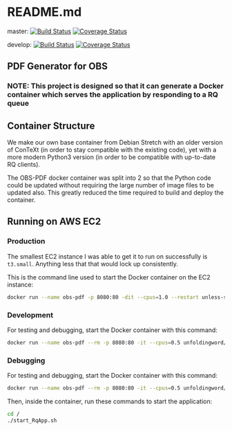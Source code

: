 # README.md

master:
[![Build Status](https://travis-ci.org/unfoldingWord-dev/obs-pdf.svg?branch=master)](https://travis-ci.org/unfoldingWord-dev/obs-pdf?branch=master)
[![Coverage Status](https://coveralls.io/repos/github/unfoldingWord-dev/obs-pdf/badge.svg?branch=master)](https://coveralls.io/github/unfoldingWord-dev/obs-pdf?branch=master)

develop:
[![Build Status](https://travis-ci.org/unfoldingWord-dev/obs-pdf.svg?branch=develop)](https://travis-ci.org/unfoldingWord-dev/obs-pdf?branch=develop)
[![Coverage Status](https://coveralls.io/repos/github/unfoldingWord-dev/obs-pdf/badge.svg?branch=develop)](https://coveralls.io/github/unfoldingWord-dev/obs-pdf?branch=develop)

## PDF Generator for OBS

### NOTE: This project is designed so that it can generate a Docker container which serves the application by responding to a RQ queue


## Container Structure

We make our own base container from Debian Stretch with an older version of ConTeXt
(in order to stay compatible with the existing code), yet with a more modern Python3
version (in order to be compatible with up-to-date RQ clients).

The OBS-PDF docker container was split into 2 so that the Python code could be updated without requiring the large number of image files to be updated also. This greatly reduced the time required to build and deploy the container.

## Running on AWS EC2

### Production

The smallest EC2 instance I was able to get it to run on successfully is `t3.small`. Anything less that that would lock up consistently.

This is the command line used to start the Docker container on the EC2 instance:

```bash
docker run --name obs-pdf -p 8080:80 -dit --cpus=1.0 --restart unless-stopped unfoldingword/obs-pdf:master
```

### Development

For testing and debugging, start the Docker container with this command:

```bash
docker run --name obs-pdf --rm -p 8080:80 -it --cpus=0.5 unfoldingword/obs-pdf:develop bash
```

### Debugging

For testing and debugging, start the Docker container with this command:

```bash
docker run --name obs-pdf --rm -p 8080:80 -it --cpus=0.5 unfoldingword/obs-pdf:debug bash
```

Then, inside the container, run these commands to start the application:

```bash
cd /
./start_RqApp.sh
```
